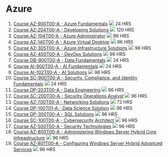 # Azure

1. [Course AZ-900T00-A - Azure Fundamentals](https://learn.microsoft.com/en-us/training/courses/az-900t00) ![](../../foreign.png) 24 HRS
2. [Course AZ-204T00-A - Developing Solutions](https://learn.microsoft.com/en-us/training/courses/az-204t00) ![](../../foreign.png) 120 HRS
3. [Course AZ-104T00-A - Azure Administrator](https://learn.microsoft.com/en-us/training/courses/az-104t00) ![](../../foreign.png) 96 HRS
4. [Course AZ-140T00-A - Azure Virtual Desktop](https://learn.microsoft.com/en-us/training/courses/az-140t00) ![](../../foreign.png) 96 HRS
5. [Course AZ-305T00-A - Azure Infrastructure Solutions](https://learn.microsoft.com/en-us/training/courses/az-305t00) ![](../../foreign.png) 96 HRS
6. [Course AZ-400T00-A - DevOps Sulutions](https://learn.microsoft.com/en-us/training/courses/az-400t00) ![](../../foreign.png) 96 HRS
7. [Course DB-900T00-A - Data Fundamentals](https://learn.microsoft.com/en-us/training/courses/dp-900t00) ![](../../foreign.png) 24 HRS
8. [Course AI-900T00-A - AI Fundamentals](https://learn.microsoft.com/en-us/training/courses/ai-900t00) ![](../../foreign.png) 24 HRS
9. [Course AI-102T00-A - AI Solutions](https://learn.microsoft.com/en-us/training/courses/ai-102t00) ![](../../foreign.png) 96 HRS
10. [Course SC-900T00-A - Security, Compliance, and Identity Fundamentals](https://learn.microsoft.com/en-us/training/courses/sc-900t00) ![](../../foreign.png) 24 HRS
11. [Course DP-203T00-A - Data Engineering](https://learn.microsoft.com/en-us/training/courses/dp-203t00) ![](../../foreign.png) 96 HRS
12. [Course SC-200T00-A - Security Operations Analyst](https://learn.microsoft.com/en-us/training/courses/sc-200t00) ![](../../foreign.png) 96 HRS
13. [Course AZ-700T00-A - Networking Solutions](https://learn.microsoft.com/en-us/training/courses/az-700t00) ![](../../foreign.png) 72 HRS
14. [Course DP-100T01-A - Data Science Solution](https://learn.microsoft.com/en-us/training/courses/dp-100t01) ![](../../foreign.png) 96 HRS
15. [Course DP-300T00-A - SQL Solutions](https://learn.microsoft.com/en-us/training/courses/dp-300t00) ![](../../foreign.png) 96 HRS
16. [Course SC-100T00-A - Cybersecurity Architect](https://learn.microsoft.com/en-us/training/courses/sc-100t00) ![](../../foreign.png) 96 HRS
17. [Course AZ-500T00-A - Security Technologies](https://learn.microsoft.com/en-us/training/courses/az-500t00) ![](../../foreign.png) 96 HRS
18. [Course AZ-800T00-A - Administering Windows Server Hybrid Core Infreastructure](https://learn.microsoft.com/en-us/training/courses/az-800t00) ![](../../foreign.png) 96 HRS
19. [Course AZ-801T00-A - Configuring Windows Server Hybrid Advanced Services](https://learn.microsoft.com/en-us/training/courses/az-801t00) ![](../../foreign.png) 96 HRS
